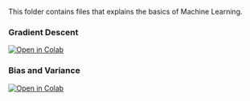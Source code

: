 This folder contains files that explains the basics of Machine Learning.

### Gradient Descent

[![Open in Colab](https://colab.research.google.com/assets/colab-badge.svg)](https://colab.research.google.com/github/manaranjanp/IIMBClasses/blob/main/MLBasics/Gradient%20Descent%202.0.ipynb)


### Bias and Variance 

[![Open in Colab](https://colab.research.google.com/assets/colab-badge.svg)](https://colab.research.google.com/github/manaranjanp/IIMBClasses/blob/main/MLBasics/Bias%20Variance%20Analysis%201.0.ipynb)
